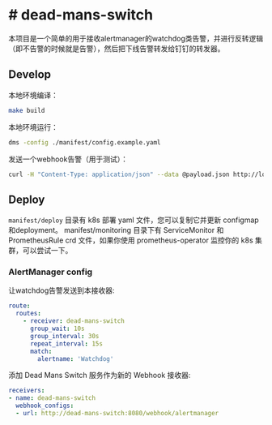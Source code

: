 # # dead-mans-switch
本项目是一个简单的用于接收alertmanager的watchdog类告警，并进行反转逻辑（即不告警的时候就是告警），然后把下线告警转发给钉钉的转发器。
      
## Develop
本地环境编译：
```sh
make build
```

本地环境运行：
```sh
dms -config ./manifest/config.example.yaml
```

发送一个webhook告警（用于测试）：
```sh
curl -H "Content-Type: application/json" --data @payload.json http://localhost:8080/webhook
```

## Deploy

`manifest/deploy` 目录有 k8s 部署 yaml 文件，您可以复制它并更新 configmap和deployment。
manifest/monitoring 目录下有 ServiceMonitor 和 PrometheusRule crd 文件，如果你使用 prometheus-operator 监控你的 k8s 集群，可以尝试一下。

### AlertManager config
让watchdog告警发送到本接收器:
```yaml
route:
  routes:
    - receiver: dead-mans-switch
      group_wait: 10s
      group_interval: 30s
      repeat_interval: 15s
      match:
        alertname: 'Watchdog'
```


添加 Dead Mans Switch 服务作为新的 Webhook 接收器:
```yaml
receivers:
- name: dead-mans-switch
  webhook_configs:
  - url: http://dead-mans-switch:8080/webhook/alertmanager
```